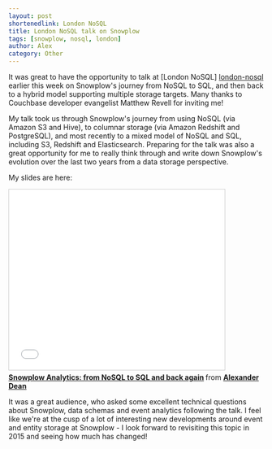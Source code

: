 ```yaml
---
layout: post
shortenedlink: London NoSQL
title: London NoSQL talk on Snowplow
tags: [snowplow, nosql, london]
author: Alex
category: Other
---
```


It was great to have the opportunity to talk at [London NoSQL] [london-nosql] earlier this week on Snowplow's journey from NoSQL to SQL, and then back to a hybrid model supporting multiple storage targets. Many thanks to Couchbase developer evangelist Matthew Revell for inviting me!

My talk took us through Snowplow's journey from using NoSQL (via Amazon S3 and Hive), to columnar storage (via Amazon Redshift and PostgreSQL), and most recently to a mixed model of NoSQL and SQL, including S3, Redshift and Elasticsearch. Preparing for the talk was also a great opportunity for me to really think through and write down Snowplow's evolution over the last two years from a data storage perspective.

My slides are here:

<iframe src="//www.slideshare.net/slideshow/embed_code/41798496" width="425" height="355" frameborder="0" marginwidth="0" marginheight="0" scrolling="no" style="border:1px solid #CCC; border-width:1px; margin-bottom:5px; max-width: 100%;" allowfullscreen> </iframe> <div style="margin-bottom:5px"> <strong> <a href="//www.slideshare.net/alexanderdean/snowplow-analytics-from-nosql-to-sql-and-back-again" title="Snowplow Analytics: from NoSQL to SQL and back again" target="_blank">Snowplow Analytics: from NoSQL to SQL and back again</a> </strong> from <strong><a href="//www.slideshare.net/alexanderdean" target="_blank">Alexander Dean</a></strong> </div>

It was a great audience, who asked some excellent technical questions about Snowplow, data schemas and event analytics following the talk. I feel like we're at the cusp of a lot of interesting new developments around event and entity storage at Snowplow - I look forward to revisiting this topic in 2015 and seeing how much has changed!

[london-nosql]: http://www.meetup.com/London-NoSQL-and-Big-Data/events/193878982/
